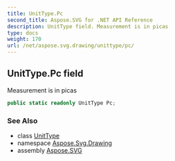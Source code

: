 ```yaml
---
title: UnitType.Pc
second_title: Aspose.SVG for .NET API Reference
description: UnitType field. Measurement is in picas
type: docs
weight: 170
url: /net/aspose.svg.drawing/unittype/pc/
---
```

## UnitType.Pc field

Measurement is in picas

```csharp
public static readonly UnitType Pc;
```

### See Also

* class [UnitType](../)
* namespace [Aspose.Svg.Drawing](../../unittype/)
* assembly [Aspose.SVG](../../../)
